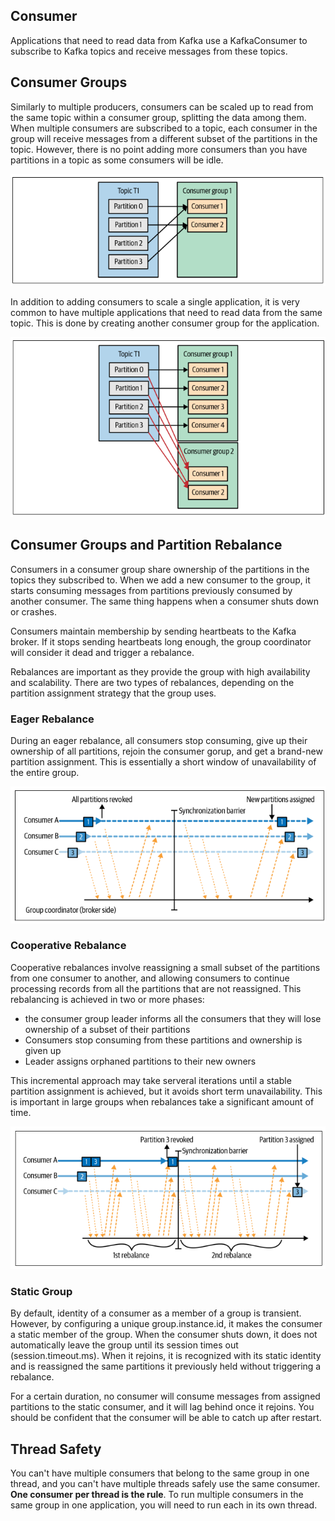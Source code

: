 ## Consumer

Applications that need to read data from Kafka use a KafkaConsumer to subscribe to Kafka topics and receive messages from these topics.

## Consumer Groups

Similarly to multiple producers, consumers can be scaled up to read from the same topic within a consumer group, splitting the data among them. When multiple consumers are subscribed to a topic, each consumer in the group will receive messages from a different subset of the partitions in the topic. However, there is no point adding more consumers than you have partitions in a topic as some consumers will be idle.

<img src="../../assets/consumer.png">

In addition to adding consumers to scale a single application, it is very common to have multiple applications that need to read data from the same topic. This is done by creating another consumer group for the application.

<img src="../../assets/consumer-groups.png">

## Consumer Groups and Partition Rebalance

Consumers in a consumer group share ownership of the partitions in the topics they subscribed to. When we add a new consumer to the group, it starts consuming messages from partitions previously consumed by another consumer. The same thing happens when a consumer shuts down or crashes.

Consumers maintain membership by sending heartbeats to the Kafka broker. If it stops sending heartbeats long enough, the group coordinator will consider it dead and trigger a rebalance.

Rebalances are important as they provide the group with high availability and scalability. There are two types of rebalances, depending on the partition assignment strategy that the group uses.

### Eager Rebalance

During an eager rebalance, all consumers stop consuming, give up their ownership of all partitions, rejoin the consumer gorup, and get a brand-new partition assignment. This is essentially a short window of unavailability of the entire group.

<img src="../../assets/consumer-group-eager-rebalance.png">

### Cooperative Rebalance

Cooperative rebalances involve reassigning a small subset of the partitions from one consumer to another, and allowing consumers to continue processing records from all the partitions that are not reassigned. This rebalancing is achieved in two or more phases:

- the consumer group leader informs all the consumers that they will lose ownership of a subset of their partitions
- Consumers stop consuming from these partitions and ownership is given up
- Leader assigns orphaned partitions to their new owners

This incremental approach may take serveral iterations until a stable partition assignment is achieved, but it avoids short term unavailability. This is important in large groups when rebalances take a significant amount of time.

<img src="../../assets/consumer-group-cooperative-rebalance.png">

### Static Group

By default, identity of a consumer as a member of a group is transient. However, by configuring a unique group.instance.id, it makes the consumer a static member of the group. When the consumer shuts down, it does not automatically leave the group until its session times out (session.timeout.ms). When it rejoins, it is recognized with its static identity and is reassigned the same partitions it previously held without triggering a rebalance.

For a certain duration, no consumer will consume messages from assigned partitions to the static consumer, and it will lag behind once it rejoins. You should be confident that the consumer will be able to catch up after restart.

## Thread Safety

You can't have multiple consumers that belong to the same group in one thread, and you can't have multiple threads safely use the same consumer. **One consumer per thread is the rule**. To run multiple consumers in the same group in one application, you will need to run each in its own thread.
